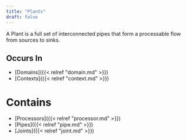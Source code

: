 ```yaml
---
title: "Plants"
draft: false
---
```


A Plant is a full set of interconnected pipes that form a 
processable flow from sources to sinks.

## Occurs In
* [Domains]({{< relref "domain.md" >}})
* [Contexts]({{< relref "context.md" >}})

# Contains
* [Processors]({{< relref "processor.md" >}})
* [Pipes]({{< relref "pipe.md" >}})
* [Joints]({{< relref "joint.md" >}})